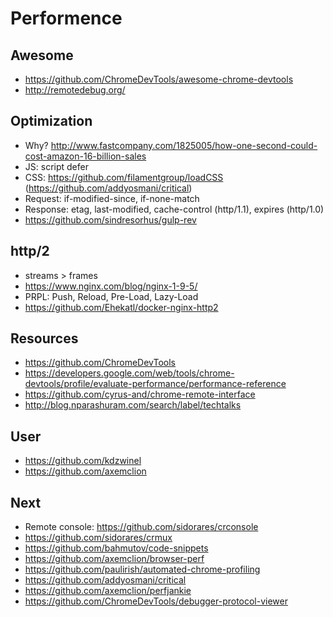 # Performence
## Awesome
- https://github.com/ChromeDevTools/awesome-chrome-devtools
- http://remotedebug.org/

## Optimization
- Why? http://www.fastcompany.com/1825005/how-one-second-could-cost-amazon-16-billion-sales
- JS: script defer
- CSS: https://github.com/filamentgroup/loadCSS (https://github.com/addyosmani/critical)
- Request: if-modified-since, if-none-match
- Response: etag, last-modified, cache-control (http/1.1), expires (http/1.0)
- https://github.com/sindresorhus/gulp-rev

## http/2
- streams > frames
- https://www.nginx.com/blog/nginx-1-9-5/
- PRPL: Push, Reload, Pre-Load, Lazy-Load
- https://github.com/Ehekatl/docker-nginx-http2

## Resources
- https://github.com/ChromeDevTools
- https://developers.google.com/web/tools/chrome-devtools/profile/evaluate-performance/performance-reference
- https://github.com/cyrus-and/chrome-remote-interface
- http://blog.nparashuram.com/search/label/techtalks

## User
- https://github.com/kdzwinel
- https://github.com/axemclion

## Next
- Remote console: https://github.com/sidorares/crconsole
- https://github.com/sidorares/crmux
- https://github.com/bahmutov/code-snippets
- https://github.com/axemclion/browser-perf
- https://github.com/paulirish/automated-chrome-profiling
- https://github.com/addyosmani/critical
- https://github.com/axemclion/perfjankie
- https://github.com/ChromeDevTools/debugger-protocol-viewer